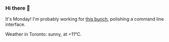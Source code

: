 ### Hi there :wave:

It's Monday! I'm probably working for [this bunch](https://github.com/kohofinancial), polishing a command line interface.

Weather in Toronto: sunny, at +11°C.
